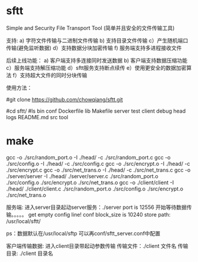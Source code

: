 # sftt
Simple and Security File Transport Tool (简单并且安全的文件传输工具)


支持:
a) 字符文件传输与二进制文件传输
b) 支持目录文件传输
c）产生随机端口传输(避免监听数据)
d）支持数据分块加密传输
f) 服务端支持多进程接收文件


后续上线功能：
a) 客户端支持多连接同时发送数据
b) 客户端支持数据压缩功能
c）服务端支持解压缩功能
d）sftt服务支持断点续传
e）使用更安全的数据加密算法
f）支持超大文件的同时分块传输

使用方法：

#git clone https://github.com/chowqiang/sftt.git

#cd sftt/
#ls
bin     conf   Dockerfile  lib   Makefile   server  test
client  debug  head        logs  README.md  src     tool

# make
gcc -o ./src/random_port.o -I ./head/ -c ./src/random_port.c
gcc -o ./src/config.o -I ./head/ -c ./src/config.c
gcc -o ./src/encrypt.o -I ./head/ -c ./src/encrypt.c
gcc -o ./src/net_trans.o -I ./head/ -c ./src/net_trans.c
gcc -o ./server/server -I ./head/ ./server/server.c ./src/random_port.o ./src/config.o ./src/encrypt.o ./src/net_trans.o
gcc -o ./client/client -I ./head/ ./client/client.c ./src/random_port.o ./src/config.o ./src/encrypt.o ./src/net_trans.o

服务端:
进入server目录起动server服务：./server
port is 12556
开始等待数据传输。。。。。
get empty config line!
conf  block_size is 10240
store path: /usr/local/sftt/

ps：数据默认在/usr/local/sftp  可以再conf/sftt_server.conf中配置


客户端传输数据:
进入client目录带起动参数传输
	传输文件：./client   文件名
	传输目录: ./client   目录名


